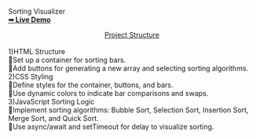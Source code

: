 Sorting Visualizer</br>
<a href="https://github.com/Soumyaqwe/Sorting-Visualizer/settings/pages" rel="nofollow"><strong>➥ Live Demo</strong></a>
</br>
<center><u>Project Structure</u></center></br>
1)HTML Structure</br>
  🔸Set up a container for sorting bars.</br>
  🔸Add buttons for generating a new array and selecting sorting algorithms.</br>
2)CSS Styling</br>
  🔸Define styles for the container, buttons, and bars.</br>
  🔸Use dynamic colors to indicate bar comparisons and swaps.</br>
3)JavaScript Sorting Logic</br>
  🔸Implement sorting algorithms: Bubble Sort, Selection Sort, Insertion Sort, Merge Sort, and Quick Sort.</br>
  🔸Use async/await and setTimeout for delay to visualize sorting.</br>
